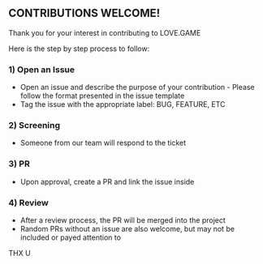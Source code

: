 ## CONTRIBUTIONS WELCOME!

Thank you for your interest in contributing to LOVE.GAME

Here is the step by step process to follow:

### 1) Open an Issue

- Open an issue and describe the purpose of your contribution - Please follow the format presented in the issue template
- Tag the issue with the appropriate label: BUG, FEATURE, ETC

### 2) Screening

- Someone from our team will respond to the ticket

### 3) PR

- Upon approval, create a PR and link the issue inside

### 4) Review

- After a review process, the PR will be merged into the project
- Random PRs without an issue are also welcome, but may not be included or payed attention to

THX U

